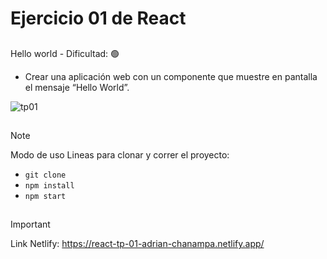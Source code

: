 # Ejercicio 01 de React

##
Hello world - Dificultad:  🟢
- Crear una aplicación web con un componente que muestre en pantalla el mensaje “Hello World”.

![tp01](https://github.com/AdrianKarma/react-Ejercicio-01/assets/20958616/b193217b-0ddb-45c4-a6d0-3ee7b34bd612)
##


>[!NOTE]
Modo de uso
Lineas para clonar y correr el proyecto:

- `git clone`
- `npm install`
- `npm start`

##
 >[!IMPORTANT]
Link Netlify:
https://react-tp-01-adrian-chanampa.netlify.app/

